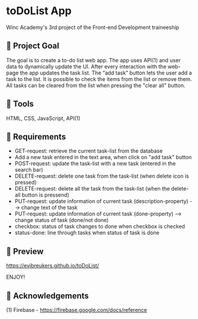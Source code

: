 # toDoList App

Winc Academy's 3rd project of the Front-end Development traineeship

## 💬 Project Goal

The goal is to create a to-do list web app. The app uses API(1) and user data to dynamically update the UI.
After every interaction with the web-page the app updates the task list. The “add task” button lets the user add a task to the list. It is possible to check the items from the list or remove them. All tasks can be cleared from the list when pressing the "clear all" button.

## 💬 Tools

HTML, CSS, JavaScript, API(1)

## 💬 Requirements

* GET-request: retrieve the current task-list from the database 
* Add a new task entered in the text area, when click on "add task" button 
* POST-request: update the task-list with a new task (entered in the search bar)
* DELETE-request: delete one task from the task-list (when delete icon is pressed)
* DELETE-request: delete all the task from the task-list (when the delete-all button is pressend)
* PUT-request: update information of current task (description-property) --> change text of the task
* PUT-request: update information of current task (done-property) --> change status of task (done/not done)
* checkbox: status of task changes to done when checkbox is checked
* status-done: line through tasks when status of task is done

## 🚀 Preview

https://evibreukers.github.io/toDoList/

ENJOY!



## 🎉 Acknowledgements

(1) Firebase - https://firebase.google.com/docs/reference



